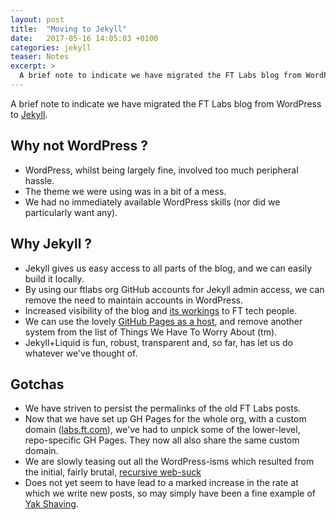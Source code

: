```yaml
---
layout: post
title:  "Moving to Jekyll"
date:   2017-05-16 14:05:03 +0100
categories: jekyll
teaser: Notes
excerpt: >
  A brief note to indicate we have migrated the FT Labs blog from WordPress to Jekyll.
---
```

A brief note to indicate we have migrated the FT Labs blog from WordPress to [Jekyll](https://jekyllrb.com/).

## Why not WordPress ?

* WordPress, whilst being largely fine, involved too much peripheral hassle.
* The theme we were using was in a bit of a mess.
* We had no immediately available WordPress skills (nor did we particularly want any).

## Why Jekyll ?

* Jekyll gives us easy access to all parts of the blog, and we can easily build it locally.
* By using our ftlabs org GitHub accounts for Jekyll admin access, we can remove the need to maintain accounts in WordPress.
* Increased visibility of the blog and [its workings](https://github.com/ftlabs/ftlabs.github.io) to FT tech people.
* We can use the lovely [GitHub Pages as a host](https://help.github.com/articles/about-github-pages-and-jekyll/), and remove another system from the list of Things We Have To Worry About (tm).
* Jekyll+Liquid is fun, robust, transparent and, so far, has let us do whatever we've thought of.

## Gotchas

* We have striven to persist the permalinks of the old FT Labs posts.
* Now that we have set up GH Pages for the whole org, with a custom domain ([labs.ft.com](http://labs.ft.com)), we've had to unpick some of the lower-level, repo-specific GH Pages. They now all also share the same custom domain.
* We are slowly teasing out all the WordPress-isms which resulted from the initial, fairly brutal, [recursive web-suck](http://www.krazyworks.com/wget-examples-and-scripts/)
* Does not yet seem to have lead to a marked increase in the rate at which we write new posts, so may simply have been a fine example of [Yak Shaving](https://en.wiktionary.org/wiki/yak_shaving).
